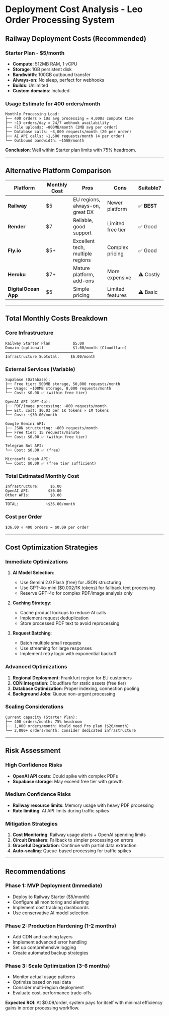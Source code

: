 # Deployment Cost Analysis - Leo Order Processing System

## Railway Deployment Costs (Recommended)

### **Starter Plan - $5/month**
- **Compute**: 512MB RAM, 1 vCPU
- **Storage**: 1GB persistent disk
- **Bandwidth**: 100GB outbound transfer
- **Always-on**: No sleep, perfect for webhooks
- **Builds**: Unlimited
- **Custom domains**: Included

### **Usage Estimate for 400 orders/month**
```
Monthly Processing Load:
├── 400 orders × 10s avg processing = 4,000s compute time
├── ~13 orders/day × 24/7 webhook availability
├── File uploads: ~800MB/month (2MB avg per order)
├── Database calls: ~8,000 requests/month (20 per order)
├── AI API calls: ~1,600 requests/month (4 per order)
└── Outbound bandwidth: ~15GB/month
```

**Conclusion**: Well within Starter plan limits with 75% headroom.

---

## Alternative Platform Comparison

| Platform | Monthly Cost | Pros | Cons | Suitable? |
|----------|--------------|------|------|-----------|
| **Railway** | $5 | EU regions, always-on, great DX | Newer platform | ✅ **BEST** |
| **Render** | $7 | Reliable, good support | Limited free tier | ✅ Good |
| **Fly.io** | $5+ | Excellent tech, multiple regions | Complex pricing | ✅ Good |
| **Heroku** | $7+ | Mature platform, add-ons | More expensive | ⚠️ Costly |
| **DigitalOcean App** | $5 | Simple pricing | Limited features | ⚠️ Basic |

---

## Total Monthly Costs Breakdown

### **Core Infrastructure**
```
Railway Starter Plan          $5.00
Domain (optional)             $1.00/month (Cloudflare)
━━━━━━━━━━━━━━━━━━━━━━━━━━━━━━━━━━━━━━━
Infrastructure Subtotal:     $6.00/month
```

### **External Services (Variable)**
```
Supabase (Database):
├── Free tier: 500MB storage, 50,000 requests/month
├── Usage: ~100MB storage, 8,000 requests/month
└── Cost: $0.00 ✅ (within free tier)

OpenAI API (GPT-4o):
├── PDF/Image processing: ~800 requests/month
├── Est. cost: $0.03 per 1K tokens × 1M tokens
└── Cost: ~$30.00/month

Google Gemini API:
├── JSON structuring: ~800 requests/month  
├── Free tier: 15 requests/minute
└── Cost: $0.00 ✅ (within free tier)

Telegram Bot API:
└── Cost: $0.00 ✅ (free)

Microsoft Graph API:
└── Cost: $0.00 ✅ (free tier sufficient)
```

### **Total Estimated Monthly Cost**
```
Infrastructure:     $6.00
OpenAI API:        $30.00
Other APIs:         $0.00
━━━━━━━━━━━━━━━━━━━━━━━━━━━
TOTAL:            ~$36.00/month
```

### **Cost per Order**
```
$36.00 ÷ 400 orders = $0.09 per order
```

---

## Cost Optimization Strategies

### **Immediate Optimizations**
1. **AI Model Selection**:
   - Use Gemini 2.0 Flash (free) for JSON structuring
   - Use GPT-4o-mini ($0.002/1K tokens) for fallback text processing
   - Reserve GPT-4o for complex PDF/image analysis only

2. **Caching Strategy**:
   - Cache product lookups to reduce AI calls
   - Implement request deduplication
   - Store processed PDF text to avoid reprocessing

3. **Request Batching**:
   - Batch multiple small requests
   - Use streaming for large responses
   - Implement retry logic with exponential backoff

### **Advanced Optimizations**
1. **Regional Deployment**: Frankfurt region for EU customers
2. **CDN Integration**: Cloudflare for static assets (free tier)
3. **Database Optimization**: Proper indexing, connection pooling
4. **Background Jobs**: Queue non-urgent processing

### **Scaling Considerations**
```
Current capacity (Starter Plan):
├── 400 orders/month: 75% headroom
├── 1,000 orders/month: Would need Pro plan ($20/month)
└── 2,000+ orders/month: Consider dedicated infrastructure
```

---

## Risk Assessment

### **High Confidence Risks**
- **OpenAI API costs**: Could spike with complex PDFs
- **Supabase storage**: May exceed free tier with growth

### **Medium Confidence Risks**  
- **Railway resource limits**: Memory usage with heavy PDF processing
- **Rate limiting**: AI API limits during traffic spikes

### **Mitigation Strategies**
1. **Cost Monitoring**: Railway usage alerts + OpenAI spending limits
2. **Circuit Breakers**: Fallback to simpler processing on errors
3. **Graceful Degradation**: Continue with partial data extraction
4. **Auto-scaling**: Queue-based processing for traffic spikes

---

## Recommendations

### **Phase 1: MVP Deployment (Immediate)**
- Deploy to Railway Starter ($5/month)
- Configure all monitoring and alerting
- Implement cost tracking dashboards
- Use conservative AI model selection

### **Phase 2: Production Hardening (1-2 months)**
- Add CDN and caching layers
- Implement advanced error handling
- Set up comprehensive logging
- Create automated backup strategies

### **Phase 3: Scale Optimization (3-6 months)**
- Monitor actual usage patterns
- Optimize based on real data
- Consider multi-region deployment
- Evaluate cost-performance trade-offs

**Expected ROI**: At $0.09/order, system pays for itself with minimal efficiency gains in order processing workflow.